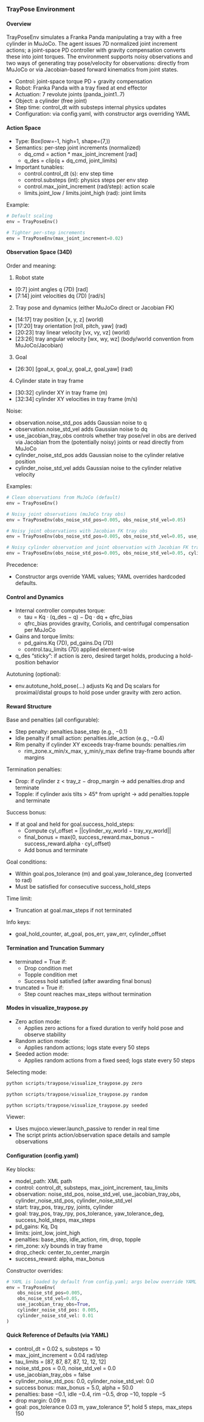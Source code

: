 ### TrayPose Environment

#### Overview
TrayPoseEnv simulates a Franka Panda manipulating a tray with a free cylinder in MuJoCo. The agent issues 7D normalized joint increment actions; a joint-space PD controller with gravity compensation converts these into joint torques. The environment supports noisy observations and two ways of generating tray pose/velocity for observations: directly from MuJoCo or via Jacobian-based forward kinematics from joint states.

- Control: joint-space torque PD + gravity compensation
- Robot: Franka Panda with a tray fixed at end effector
- Actuation: 7 revolute joints (panda_joint1..7)
- Object: a cylinder (free joint)
- Step time: control_dt with substeps internal physics updates
- Configuration: via config.yaml, with constructor args overriding YAML

#### Action Space
- Type: Box(low=-1, high=1, shape=(7,))
- Semantics: per-step joint increments (normalized)
  - dq_cmd = action * max_joint_increment [rad]
  - q_des = clip(q + dq_cmd, joint_limits)
- Important tunables:
  - control.control_dt (s): env step time
  - control.substeps (int): physics steps per env step
  - control.max_joint_increment (rad/step): action scale
  - limits.joint_low / limits.joint_high (rad): joint limits

Example:
```python
# Default scaling
env = TrayPoseEnv()

# Tighter per-step increments
env = TrayPoseEnv(max_joint_increment=0.02)
```

#### Observation Space (34D)
Order and meaning:
1) Robot state
- [0:7] joint angles q (7D) [rad]
- [7:14] joint velocities dq (7D) [rad/s]

2) Tray pose and dynamics (either MuJoCo direct or Jacobian FK)
- [14:17] tray position [x, y, z] (world)
- [17:20] tray orientation [roll, pitch, yaw] (rad)
- [20:23] tray linear velocity [vx, vy, vz] (world)
- [23:26] tray angular velocity [wx, wy, wz] (body/world convention from MuJoCo/Jacobian)

3) Goal
- [26:30] [goal_x, goal_y, goal_z, goal_yaw] (rad)

4) Cylinder state in tray frame
- [30:32] cylinder XY in tray frame (m)
- [32:34] cylinder XY velocities in tray frame (m/s)

Noise:
- observation.noise_std_pos adds Gaussian noise to q
- observation.noise_std_vel adds Gaussian noise to dq
- use_jacobian_tray_obs controls whether tray pose/vel in obs are derived via Jacobian from the (potentially noisy) joints or read directly from MuJoCo
- cylinder_noise_std_pos adds Gaussian noise to the cylinder relative position
- cylinder_noise_std_vel adds Gaussian noise to the cylinder relative velocity 

Examples:
```python
# Clean observations from MuJoCo (default)
env = TrayPoseEnv()

# Noisy joint observations (muJoCo tray obs)
env = TrayPoseEnv(obs_noise_std_pos=0.005, obs_noise_std_vel=0.05)

# Noisy joint observations with Jacobian FK tray obs
env = TrayPoseEnv(obs_noise_std_pos=0.005, obs_noise_std_vel=0.05, use_jacobian_tray_obs=True)

# Noisy cylinder observation and joint observation with Jacobian FK tray obs
env = TrayPoseEnv(obs_noise_std_pos=0.005, obs_noise_std_vel=0.05, cylinder_noise_std_pos=0.005, cylinder_noise_std_vel=0.01, use_jacobian_tray_obs=True)
```

Precedence:
- Constructor args override YAML values; YAML overrides hardcoded defaults.

#### Control and Dynamics
- Internal controller computes torque:
  - tau = Kq · (q_des − q) − Dq · dq + qfrc_bias
  - qfrc_bias provides gravity, Coriolis, and centrifugal compensation per MuJoCo
- Gains and torque limits:
  - pd_gains.Kq (7D), pd_gains.Dq (7D)
  - control.tau_limits (7D) applied element-wise
- q_des “sticky”: if action is zero, desired target holds, producing a hold-position behavior

Autotuning (optional):
- env.autotune_hold_pose(...) adjusts Kq and Dq scalars for proximal/distal groups to hold pose under gravity with zero action.

#### Reward Structure
Base and penalties (all configurable):
- Step penalty: penalties.base_step (e.g., −0.1)
- Idle penalty if small action: penalties.idle_action (e.g., −0.4)
- Rim penalty if cylinder XY exceeds tray-frame bounds: penalties.rim
  - rim_zone.x_min/x_max, y_min/y_max define tray-frame bounds after margins

Termination penalties:
- Drop: if cylinder z < tray_z − drop_margin → add penalties.drop and terminate
- Topple: if cylinder axis tilts > 45° from upright → add penalties.topple and terminate

Success bonus:
- If at goal and held for goal.success_hold_steps:
  - Compute cyl_offset = ||cylinder_xy_world − tray_xy_world||
  - final_bonus = max(0, success_reward.max_bonus − success_reward.alpha · cyl_offset)
  - Add bonus and terminate

Goal conditions:
- Within goal.pos_tolerance (m) and goal.yaw_tolerance_deg (converted to rad)
- Must be satisfied for consecutive success_hold_steps

Time limit:
- Truncation at goal.max_steps if not terminated

Info keys:
- goal_hold_counter, at_goal, pos_err, yaw_err, cylinder_offset

#### Termination and Truncation Summary
- terminated = True if:
  - Drop condition met
  - Topple condition met
  - Success hold satisfied (after awarding final bonus)
- truncated = True if:
  - Step count reaches max_steps without termination

#### Modes in visualize_traypose.py
- Zero action mode:
  - Applies zero actions for a fixed duration to verify hold pose and observe stability
- Random action mode:
  - Applies random actions; logs state every 50 steps
- Seeded action mode:
  - Applies random actions from a fixed seed; logs state every 50 steps 

Selecting mode:
```python
python scripts/traypose/visualize_traypose.py zero
```
```python
python scripts/traypose/visualize_traypose.py random
```
```python
python scripts/traypose/visualize_traypose.py seeded
```

Viewer:
- Uses mujoco.viewer.launch_passive to render in real time
- The script prints action/observation space details and sample observations

#### Configuration (config.yaml)
Key blocks:
- model_path: XML path
- control: control_dt, substeps, max_joint_increment, tau_limits
- observation: noise_std_pos, noise_std_vel, use_jacobian_tray_obs, cylinder_noise_std_pos, cylinder_noise_std_vel
- start: tray_pos, tray_rpy, joints, cylinder
- goal: tray_pos, tray_rpy, pos_tolerance, yaw_tolerance_deg, success_hold_steps, max_steps
- pd_gains: Kq, Dq
- limits: joint_low, joint_high
- penalties: base_step, idle_action, rim, drop, topple
- rim_zone: x/y bounds in tray frame
- drop_check: center_to_center_margin
- success_reward: alpha, max_bonus

Constructor overrides:
```python
# YAML is loaded by default from config.yaml; args below override YAML values
env = TrayPoseEnv(
    obs_noise_std_pos=0.005,
    obs_noise_std_vel=0.05,
    use_jacobian_tray_obs=True,
    cylinder_noise_std_pos: 0.005,
    cylinder_noise_std_vel: 0.01
)
```

#### Quick Reference of Defaults (via YAML)
- control_dt = 0.02 s, substeps = 10
- max_joint_increment = 0.04 rad/step
- tau_limits = [87, 87, 87, 87, 12, 12, 12]
- noise_std_pos = 0.0, noise_std_vel = 0.0
- use_jacobian_tray_obs = false
- cylinder_noise_std_pos: 0.0, cylinder_noise_std_vel: 0.0
- success bonus: max_bonus = 5.0, alpha = 50.0
- penalties: base −0.1, idle −0.4, rim −0.5, drop −10, topple −5
- drop margin: 0.09 m
- goal: pos_tolerance 0.03 m, yaw_tolerance 5°, hold 5 steps, max_steps 150

